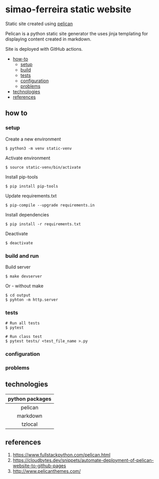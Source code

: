 # simao-ferreira static website

Static site created using [pelican](https://docs.getpelican.com/en/4.7.1/index.html)

Pelican is a python static site generator the uses jinja templating for displaying content created in markdown.

Site is deployed with GitHub actions.

- [how-to](#how-to)
    - [setup](#setup)
    - [build](#build-and-run)
    - [tests](#tests)
    - [configuration](#configuration)
    - [problems](#problems)
- [technologies](#technologies)
- [references](#references)

## how to

### setup

Create a new environment

```shell
$ python3 -m venv static-venv
```

Activate environment

```shell
$ source static-venv/bin/activate
```

Install pip-tools

```shell
$ pip install pip-tools
```

Update requirements.txt

```shell
$ pip-compile --upgrade requirements.in
```

Install dependencies

```shell
$ pip install -r requirements.txt
```

Deactivate

```shell
$ deactivate
```

### build and run

Build server

```shell
$ make devserver
```

Or - without make

```shell
$ cd output
$ pyhton -m http.server
``` 

### tests

```shell
# Run all tests
$ pytest

# Run class test
$ pytest tests/ <test_file_name >.py

```

### configuration

### problems

## technologies

|    python packages     |
| :-------------: |
|pelican|
|markdown|
|tzlocal|

## references

1. https://www.fullstackpython.com/pelican.html
2. https://cloudbytes.dev/snippets/automate-deployment-of-pelican-website-to-github-pages
3. http://www.pelicanthemes.com/
